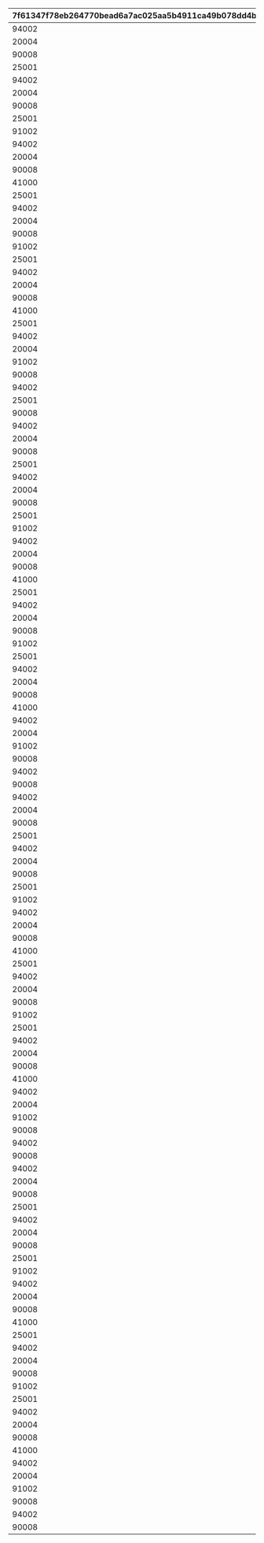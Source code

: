 |7f61347f78eb264770bead6a7ac025aa5b4911ca49b078dd4b9173b616159f77|5dfed44d64659055bd98b1c25077dc87a92cd2f9a4f661553fe0a83ab7ad7f7a|c51621761ad949ceaf2a3d967b72bb41c11d23834458314efe51007067304f40|3b594db834cb225c79c01d4320929f21e28637c92699a22e9153001af1b6c5e6|956fca3e9c70b52980df404d36c3b2723575d0604c3874e3d84494ebfec88e1b|
| --- | --- | --- | --- | --- |
|94002|3000000|100101|1|12|
|20004|300|100101|2|2|
|90008|1000|100102|3|2|
|25001|6|100103|4|2|
|94002|1000000|100104|5|12|
|20004|300|100104|6|2|
|90008|1000|100105|7|2|
|25001|6|100106|8|2|
|91002|40|100107|9|8|
|94002|1000000|100107|10|12|
|20004|300|100107|11|2|
|90008|1000|100108|12|2|
|41000|1|100109|13|2|
|25001|7|100109|14|2|
|94002|1000000|100110|15|12|
|20004|400|100110|16|2|
|90008|1500|100111|17|2|
|91002|40|100112|18|8|
|25001|7|100112|19|2|
|94002|1000000|100113|20|12|
|20004|400|100113|21|2|
|90008|1500|100114|22|2|
|41000|1|100115|23|2|
|25001|7|100115|24|2|
|94002|1000000|100116|25|12|
|20004|500|100116|26|2|
|91002|40|100117|27|8|
|90008|1500|100117|28|2|
|94002|2000000|100118|29|12|
|25001|8|100118|30|2|
|90008|2000|100118|31|2|
|94002|3000000|100201|32|12|
|20004|300|100201|33|2|
|90008|1000|100202|34|2|
|25001|12|100203|35|2|
|94002|1000000|100204|36|12|
|20004|300|100204|37|2|
|90008|1000|100205|38|2|
|25001|10|100206|39|2|
|91002|40|100207|40|8|
|94002|1000000|100207|41|12|
|20004|300|100207|42|2|
|90008|1000|100208|43|2|
|41000|1|100209|44|2|
|25001|10|100209|45|2|
|94002|1000000|100210|46|12|
|20004|400|100210|47|2|
|90008|1500|100211|48|2|
|91002|40|100212|49|8|
|25001|9|100212|50|2|
|94002|1000000|100213|51|12|
|20004|400|100213|52|2|
|90008|1500|100214|53|2|
|41000|1|100215|54|2|
|94002|1000000|100216|55|12|
|20004|500|100216|56|2|
|91002|40|100217|57|8|
|90008|1500|100217|58|2|
|94002|2000000|100218|59|12|
|90008|2000|100218|60|2|
|94002|3000000|100301|61|12|
|20004|300|100301|62|2|
|90008|1000|100302|63|2|
|25001|12|100303|64|2|
|94002|1000000|100304|65|12|
|20004|300|100304|66|2|
|90008|1000|100305|67|2|
|25001|10|100306|68|2|
|91002|40|100307|69|8|
|94002|1000000|100307|70|12|
|20004|300|100307|71|2|
|90008|1000|100308|72|2|
|41000|1|100309|73|2|
|25001|10|100309|74|2|
|94002|1000000|100310|75|12|
|20004|400|100310|76|2|
|90008|1500|100311|77|2|
|91002|40|100312|78|8|
|25001|9|100312|79|2|
|94002|1000000|100313|80|12|
|20004|400|100313|81|2|
|90008|1500|100314|82|2|
|41000|1|100315|83|2|
|94002|1000000|100316|84|12|
|20004|500|100316|85|2|
|91002|40|100317|86|8|
|90008|1500|100317|87|2|
|94002|2000000|100318|88|12|
|90008|2000|100318|89|2|
|94002|3000000|100401|90|12|
|20004|300|100401|91|2|
|90008|1000|100402|92|2|
|25001|12|100403|93|2|
|94002|1000000|100404|94|12|
|20004|300|100404|95|2|
|90008|1000|100405|96|2|
|25001|10|100406|97|2|
|91002|40|100407|98|8|
|94002|1000000|100407|99|12|
|20004|300|100407|100|2|
|90008|1000|100408|101|2|
|41000|1|100409|102|2|
|25001|10|100409|103|2|
|94002|1000000|100410|104|12|
|20004|400|100410|105|2|
|90008|1500|100411|106|2|
|91002|40|100412|107|8|
|25001|9|100412|108|2|
|94002|1000000|100413|109|12|
|20004|400|100413|110|2|
|90008|1500|100414|111|2|
|41000|1|100415|112|2|
|94002|1000000|100416|113|12|
|20004|500|100416|114|2|
|91002|40|100417|115|8|
|90008|1500|100417|116|2|
|94002|2000000|100418|117|12|
|90008|2000|100418|118|2|